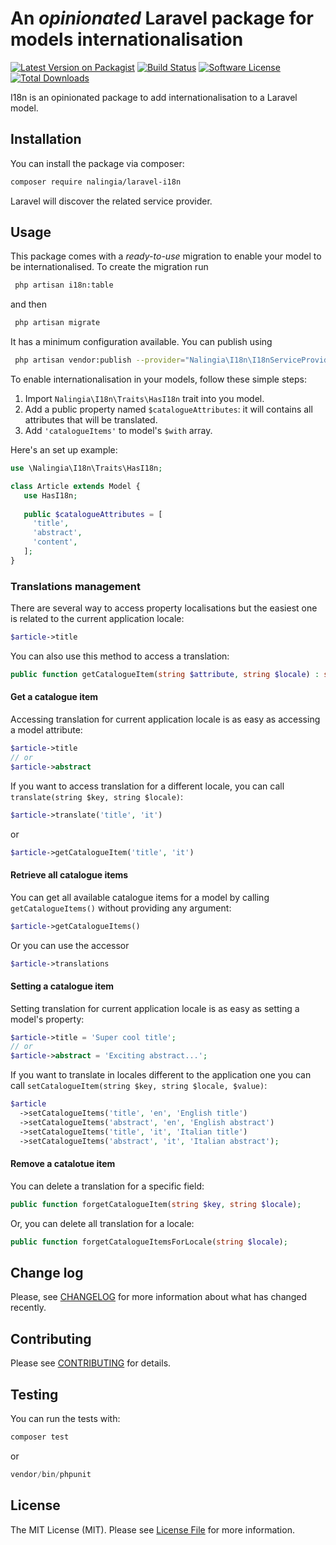 An _opinionated_ Laravel package for models internationalisation
=======================

[![Latest Version on Packagist](https://img.shields.io/packagist/v/nalingia/laravel-i18n.svg?style=flat-square)](https://packagist.org/packages/nalingia/laravel-i18n)
[![Build Status](https://travis-ci.org/nalingia/laravel-i18n.svg?branch=master)](https://travis-ci.org/nalingia/laravel-i18n)
[![Software License](https://img.shields.io/badge/license-MIT-brightgreen.svg?style=flat-square)](LICENSE.md)
[![Total Downloads](https://img.shields.io/packagist/dt/nalingia/laravel-i18n.svg?style=flat-square)](https://packagist.org/packages/nalingia/laravel-i18n)

I18n is an opinionated package to add internationalisation to a Laravel model.

## Installation
You can install the package via composer:
```bash
composer require nalingia/laravel-i18n
```

Laravel will discover the related service provider.

## Usage
This package comes with a _ready-to-use_ migration to enable your model to be internationalised. To create the migration run
```bash
 php artisan i18n:table
```
and then
```bash
 php artisan migrate
```

It has a minimum configuration available. You can publish using
```bash
 php artisan vendor:publish --provider="Nalingia\I18n\I18nServiceProvider" --tag="config"
```

To enable internationalisation in your models, follow these simple steps:
1. Import `Nalingia\I18n\Traits\HasI18n` trait into you model.
2. Add a public property named `$catalogueAttributes`: it will contains all attributes that will be translated.
3. Add `'catalogueItems'` to model's `$with` array.

Here's an set up example:
 ```php
use \Nalingia\I18n\Traits\HasI18n;

class Article extends Model {
    use HasI18n;
    
    public $catalogueAttributes = [
      'title',
      'abstract',
      'content',
    ];
}
 ```
 
### Translations management
There are several way to access property localisations but the easiest one is related to the current application locale:
```php
$article->title
```
You can also use this method to access a translation:
```php
public function getCatalogueItem(string $attribute, string $locale) : string
```
#### Get a catalogue item
Accessing translation for current application locale is as easy as accessing a model attribute:
```php
$article->title
// or
$article->abstract
```
If you want to access translation for a different locale, you can call `translate(string $key, string $locale)`:
```php
$article->translate('title', 'it')
```
or
```php
$article->getCatalogueItem('title', 'it')
```

#### Retrieve all catalogue items
You can get all available catalogue items for a model by calling `getCatalogueItems()` without providing any argument:
```php
$article->getCatalogueItems()
```
Or you can use the accessor
```php
$article->translations
```

#### Setting a catalogue item
Setting translation for current application locale is as easy as setting a model's property:
```php
$article->title = 'Super cool title';
// or
$article->abstract = 'Exciting abstract...';
```

If you want to translate in locales different to the application one you can call `setCatalogueItem(string $key, string $locale, $value)`:
```php
$article
  ->setCatalogueItems('title', 'en', 'English title')
  ->setCatalogueItems('abstract', 'en', 'English abstract')
  ->setCatalogueItems('title', 'it', 'Italian title')
  ->setCatalogueItems('abstract', 'it', 'Italian abstract');
```

#### Remove a catalotue item
You can delete a translation for a specific field:
```php
public function forgetCatalogueItem(string $key, string $locale);
```
Or, you can delete all translation for a locale:
```php
public function forgetCatalogueItemsForLocale(string $locale);
```

## Change log
Please, see [CHANGELOG](CHANGELOG.md) for more information about what has changed recently.

## Contributing
Please see [CONTRIBUTING](CONTRIBUTING.md) for details.

## Testing
You can run the tests with:
```php
composer test
```
or
```php
vendor/bin/phpunit
``` 

## License
The MIT License (MIT). Please see [License File](LICENSE.md) for more information.